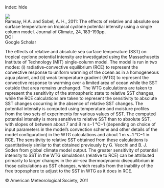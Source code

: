 index: hide

<div class="Citation">
    <div class="Citation-thumb CitationThumb-linked"  data-href="https://doi.org/10.1175/2010jcli3690.1">
      <img src="https://static.claimspace.cloud/climate-study-static/refs/thumbs/10/Ramsay_and_Sobel_2011-thumb.png" />
    </div>

  <div class="Citation-body">
    <div class="Citation-text">Ramsay, H.A. and Sobel, A. H., 2011: The effects of relative and absolute sea surface temperature on tropical cyclone potential intensity using a single column model. <span class="Article-journal">Journal of Climate, </span><span class="Article-volume">24, </span>183-193pp.</div>
    <div class="Citation-links">
      <div class="CitationLink" data-href="https://doi.org/10.1175/2010jcli3690.1">
        <div class="CitationLink-icon CitationLink-Doi"></div>
        <div class="CitationLink-text">DOI</div>
      </div>
      <div class="CitationLink" data-href="https://scholar.google.com/scholar?q=10.1175/2010jcli3690.1">
        <div class="CitationLink-icon CitationLink-Scholar"></div>
        <div class="CitationLink-text">Google Scholar</div>
      </div>
    </div>
  </div>
</div>

The effects of relative and absolute sea surface temperature (SST) on tropical cyclone potential intensity are investigated using the Massachusetts Institute of Technology (MIT) single-column model. The model is run in two modes: (i) radiative–convective equilibrium (RCE) to represent the convective response to uniform warming of the ocean as in a homogeneous aqua planet, and (ii) weak temperature gradient (WTG) to represent the convective response to warming over a limited area of ocean while the SST outside that area remains unchanged. The WTG calculations are taken to represent the sensitivity of the atmospheric state to relative SST changes, while the RCE calculations are taken to represent the sensitivity to absolute SST changes occurring in the absence of relative SST changes. The potential intensity is computed using temperature and moisture profiles from the two sets of experiments for various values of SST. The computed potential intensity is more sensitive to relative SST than to absolute SST, with slopes of between about 7 and 8 m s−1 °C−1 (depending on choice of input parameters in the model’s convection scheme and other details of the model configuration) in the WTG calculations and about 1 m s−1 °C−1 in RCE. The sensitivity to relative SST obtained from these calculations is quantitatively similar to that obtained previously by G. Vecchi and B. J. Soden from global climate model output. The greater sensitivity of potential intensity to SST in the WTG simulations (relative to RCE) can be attributed primarily to larger changes in the air–sea thermodynamic disequilibrium in those calculations as SST changes, which results from the inability of the free troposphere to adjust to the SST in WTG as it does in RCE.

<div class="Citation-copy">
&copy; American Meteorological Society, 2011
</div>